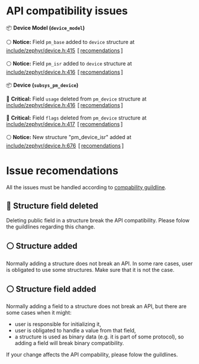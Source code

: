 # API compatibility issues

:package: **Device Model (`device_model`)**

:white_circle: **Notice:** Field `pm_base` added to `device` structure at [include/zephyr/device.h:415](https://github.com/doki-nordic/zephyr/pull/2/files#diff-6aea4492e95abb93e4d71f06c6cfe42b52c3b78a1edaa62416fc41927334d2b2R1)
〚[recomendations](#structure-field-added)〛

:white_circle: **Notice:** Field `pm_isr` added to `device` structure at [include/zephyr/device.h:416](https://github.com/doki-nordic/zephyr/pull/2/files#diff-6aea4492e95abb93e4d71f06c6cfe42b52c3b78a1edaa62416fc41927334d2b2R1)
〚[recomendations](#structure-field-added)〛

:package: **Device (`subsys_pm_device`)**

:red_circle: **Critical:** Field `usage` deleted from `pm_device` structure at [include/zephyr/device.h:416](https://github.com/doki-nordic/zephyr/pull/2/files#diff-6aea4492e95abb93e4d71f06c6cfe42b52c3b78a1edaa62416fc41927334d2b2R1)
〚[recomendations](#structure-field-deleted)〛

:red_circle: **Critical:** Field `flags` deleted from `pm_device` structure at [include/zephyr/device.h:417](https://github.com/doki-nordic/zephyr/pull/2/files#diff-6aea4492e95abb93e4d71f06c6cfe42b52c3b78a1edaa62416fc41927334d2b2R1)
〚[recomendations](#structure-field-deleted)〛

:white_circle: **Notice:** New structure "pm_device_isr" added at [include/zephyr/device.h:676](https://github.com/doki-nordic/zephyr/pull/2/files#diff-6aea4492e95abb93e4d71f06c6cfe42b52c3b78a1edaa62416fc41927334d2b2R1)
〚[recomendations](#structure-added)〛

# Issue recomendations

All the issues must be handled according to [compability guildline](#aaaa).

## :red_circle: Structure field deleted

Deleting public field in a structure break the API compatibility.
Please folow the guildlines regarding this change.

## :white_circle: Structure added

Normally adding a structure does not break an API.
In some rare cases, user is obligated to use some structures.
Make sure that it is not the case.

## :white_circle: Structure field added

Normally adding a field to a structure does not break an API, but there are some cases when it might:
* user is responsible for initializing it,
* user is obligated to handle a value from that field,
* a structure is used as binary data (e.g. it is part of some protocol), so adding a field will break binary compatibility.

If your change affects the API compability, please folow the guildlines.


